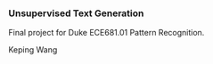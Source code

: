 ### Unsupervised Text Generation

Final project for Duke ECE681.01 Pattern Recognition.

Keping Wang
